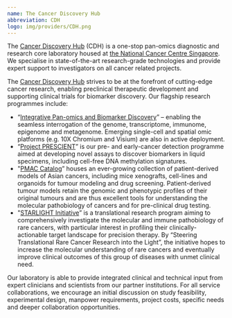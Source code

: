 ```yaml
---
name: The Cancer Discovery Hub
abbreviation: CDH
logo: img/providers/CDH.png
---
```


The [Cancer Discovery Hub](https://www.cancerdiscoveryhub.com/) (CDH) is a one-stop pan-omics diagnostic and research core laboratory housed at [the National Cancer Centre Singapore](https://www.nccs.com.sg/). We specialise in state-of-the-art research-grade technologies and provide expert support to investigators on all cancer related projects.

The [Cancer Discovery Hub](https://www.cancerdiscoveryhub.com/) strives to be at the forefront of cutting-edge cancer research, enabling preclinical therapeutic development and supporting clinical trials for biomarker discovery. Our flagship research programmes include:

- “[Integrative Pan-omics and Biomarker Discovery](https://www.cancerdiscoveryhub.com/panomics)” – enabling the seamless interrogation of the genome, transcriptome, immunome, epigenome and metagenome. Emerging single-cell and spatial omic platforms (e.g. 10X Chromium and Visium) are also in active deployment.
- “[Project PRESCIENT](https://www.cancerdiscoveryhub.com/projectprescient)” is our pre- and early-cancer detection programme aimed at developing novel assays to discover biomarkers in liquid specimens, including cell-free DNA methylation signatures.
- "[PMAC Catalog](https://www.cancerdiscoveryhub.com/pmac)” houses an ever-growing collection of patient-derived models of Asian cancers, including mice xenografts, cell-lines and organoids for tumour modeling and drug screening. Patient-derived tumour models retain the genomic and phenotypic profiles of their original tumours and are thus excellent tools for understanding the molecular pathobiology of cancers and for pre-clinical drug testing.
- "[STARLIGHT Initiative](https://www.cancerdiscoveryhub.com/starlightinitiative)”  is a translational research program aiming to comprehensively investigate the molecular and immune pathobiology of rare cancers, with particular interest in profiling their clinically-actionable target landscape for precision therapy. By “Steering Translational Rare Cancer Research into the Light”, the initiative hopes to increase the molecular understanding of rare cancers and eventually improve clinical outcomes of this group of diseases with unmet clinical need.

Our laboratory is able to provide integrated clinical and technical input from expert clinicians and scientists from our partner institutions. For all service collaborations, we encourage an initial discussion on study feasibility, experimental design, manpower requirements, project costs, specific needs and deeper collaboration opportunities.
